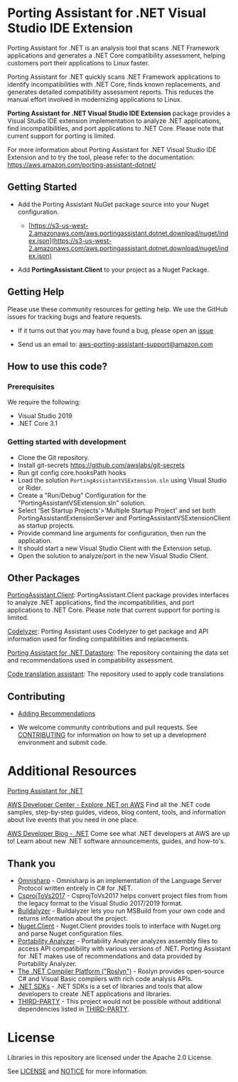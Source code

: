 # Porting Assistant for .NET Visual Studio IDE Extension
 
Porting Assistant for .NET is an analysis tool that scans .NET Framework applications and generates a .NET Core compatibility assessment, helping customers port their applications to Linux faster.
 
Porting Assistant for .NET quickly scans .NET Framework applications to identify incompatibilities with .NET Core, finds known replacements, and generates detailed compatibility assessment reports. This reduces the manual effort involved in modernizing applications to Linux.
 
**Porting Assistant for .NET Visual Studio IDE Extension**  package provides a Visual Studio IDE extension implementation to analyze .NET applications, find incompatibilities, and port applications to .NET Core. Please note that current support for porting is limited.
 
For more information about Porting Assistant for .NET Visual Studio IDE Extension and to try the tool, please refer to the documentation: https://aws.amazon.com/porting-assistant-dotnet/

## Getting Started

* Add the Porting Assistant NuGet package source into your Nuget configuration. 
   * [https://s3-us-west-2.amazonaws.com/aws.portingassistant.dotnet.download/nuget/index.json](https://s3-us-west-2.amazonaws.com/aws.portingassistant.dotnet.download/nuget/index.json)
   
* Add **PortingAssistant.Client** to your project as a Nuget Package.

## Getting Help

Please use these community resources for getting help. We use the GitHub issues
for tracking bugs and feature requests.

* If it turns out that you may have found a bug,
  please open an [issue](https://github.com/aws/porting-assistant-dotnet-visual-studio-ide-extension/issues/new)
  
* Send us an email to: aws-porting-assistant-support@amazon.com
  
## How to use this code?

### Prerequisites

We require the following:

* Visual Studio 2019
* .NET Core 3.1

### Getting started with development

* Clone the Git repository.
* Install git-secrets https://github.com/awslabs/git-secrets
* Run git config core.hooksPath hooks
* Load the solution `PortingAssistantVSExtension.sln` using Visual Studio or Rider. 
* Create a "Run/Debug" Configuration for the "PortingAssistantVSExtension.sln" solution.
* Select 'Set Startup Projects'>'Multiple Startup Project' and set both PortingAssistantExtensionServer and PortingAssistantVSExtensionClient as startup projects.
* Provide command line arguments for configuration, then run the application.
* It should start a new Visual Studio Client with the Extension setup.
* Open the solution to analyze/port in the new Visual Studio Client.

## Other Packages
[PortingAssistant.Client](https://github.com/aws/porting-assistant-dotnet-client): PortingAssistant.Client package provides interfaces to analyze .NET applications, find the incompatibilities, and port applications to .NET Core. Please note that current support for porting is limited.

[Codelyzer](https://github.com/aws/codelyzer): Porting Assistant uses Codelyzer to get package and API information used for finding compatibilities and replacements.

[Porting Assistant for .NET Datastore](https://github.com/aws/porting-assistant-dotnet-datastore): The repository containing the data set and recommendations used in compatibility assessment.

[Code translation assistant](https://github.com/aws/cta): The repository used to apply code translations


## Contributing
* [Adding Recommendations](https://github.com/aws/porting-assistant-dotnet-datastore/blob/master/RECOMMENDATIONS.md)

* We welcome community contributions and pull requests. See
[CONTRIBUTING](./CONTRIBUTING.md) for information on how to set up a development
environment and submit code.

# Additional Resources
 
[Porting Assistant for .NET](https://docs.aws.amazon.com/portingassistant/index.html)
 
[AWS Developer Center - Explore .NET on AWS](https://aws.amazon.com/developer/language/net/)
Find all the .NET code samples, step-by-step guides, videos, blog content, tools, and information about live events that you need in one place.
 
[AWS Developer Blog - .NET](https://aws.amazon.com/blogs/developer/category/programing-language/dot-net/)
Come see what .NET developers at AWS are up to!  Learn about new .NET software announcements, guides, and how-to's.

## Thank you
* [Omnisharp](https://github.com/OmniSharp/csharp-language-server-protocol) - Omnisharp is an implementation of the Language Server Protocol written entirely in C# for .NET.
* [CsprojToVs2017](https://github.com/hvanbakel/CsprojToVs2017) - CsprojToVs2017 helps convert project files from from the legacy format to the Visual Studio 2017/2019 format.
* [Buildalyzer](https://github.com/daveaglick/Buildalyzer) - Buildalyzer lets you run MSBuild from your own code and returns information about the project.
* [Nuget.Client](https://github.com/NuGet/NuGet.Client) - Nuget.Client provides tools to interface with Nuget.org and parse Nuget configuration files.
* [Portability Analyzer](https://github.com/microsoft/dotnet-apiport) - Portability Analyzer analyzes assembly files to access API compatibility with various versions of .NET. Porting Assistant for .NET makes use of recommendations and data provided by Portability Analyzer.
* [The .NET Compiler Platform ("Roslyn")](https://github.com/dotnet/roslyn) - Roslyn provides open-source C# and Visual Basic compilers with rich code analysis APIs. 
* [.NET SDKs](https://dotnet.microsoft.com/) - .NET SDKs is a set of libraries and tools that allow developers to create .NET applications and libraries.
* [THIRD-PARTY](./LICENSE-THIRD-PARTY.txt) - This project would not be possible without additional dependencies listed in [THIRD-PARTY](./LICENSE-THIRD-PARTY.txt).

# License

Libraries in this repository are licensed under the Apache 2.0 License.

See [LICENSE](./LICENSE) and [NOTICE](./NOTICE) for more information.  
